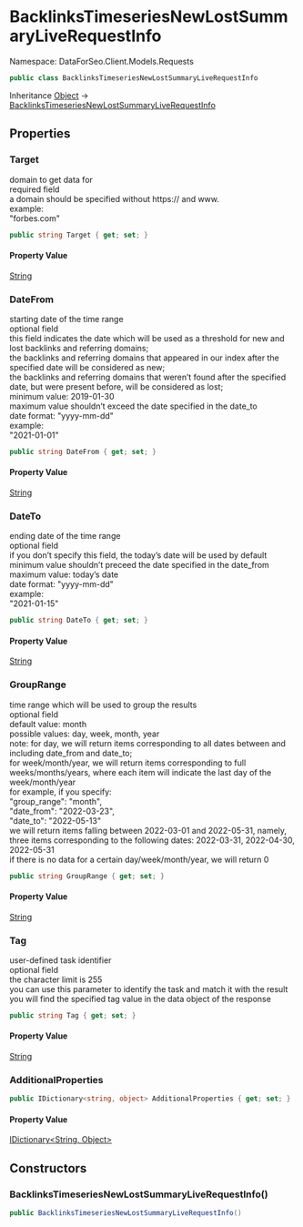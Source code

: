 # BacklinksTimeseriesNewLostSummaryLiveRequestInfo

Namespace: DataForSeo.Client.Models.Requests

```csharp
public class BacklinksTimeseriesNewLostSummaryLiveRequestInfo
```

Inheritance [Object](https://docs.microsoft.com/en-us/dotnet/api/system.object) → [BacklinksTimeseriesNewLostSummaryLiveRequestInfo](./dataforseo.client.models.requests.backlinkstimeseriesnewlostsummaryliverequestinfo.md)

## Properties

### **Target**

domain to get data for
 <br>required field
 <br>a domain should be specified without https:// and www.
 <br>example:
 <br>"forbes.com"

```csharp
public string Target { get; set; }
```

#### Property Value

[String](https://docs.microsoft.com/en-us/dotnet/api/system.string)<br>

### **DateFrom**

starting date of the time range
 <br>optional field
 <br>this field indicates the date which will be used as a threshold for new and lost backlinks and referring domains;
 <br>the backlinks and referring domains that appeared in our index after the specified date will be considered as new;
 <br>the backlinks and referring domains that weren’t found after the specified date, but were present before, will be considered as lost;
 <br>minimum value: 2019-01-30
 <br>maximum value shouldn’t exceed the date specified in the date_to
 <br>date format: "yyyy-mm-dd"
 <br>example:
 <br>"2021-01-01"

```csharp
public string DateFrom { get; set; }
```

#### Property Value

[String](https://docs.microsoft.com/en-us/dotnet/api/system.string)<br>

### **DateTo**

ending date of the time range
 <br>optional field
 <br>if you don’t specify this field, the today’s date will be used by default
 <br>minimum value shouldn’t preceed the date specified in the date_from
 <br>maximum value: today’s date
 <br>date format: "yyyy-mm-dd"
 <br>example:
 <br>"2021-01-15"

```csharp
public string DateTo { get; set; }
```

#### Property Value

[String](https://docs.microsoft.com/en-us/dotnet/api/system.string)<br>

### **GroupRange**

time range which will be used to group the results
 <br>optional field
 <br>default value: month
 <br>possible values: day, week, month, year
 <br>note: for day, we will return items corresponding to all dates between and including date_from and date_to;
 <br>for week/month/year, we will return items corresponding to full weeks/months/years, where each item will indicate the last day of the week/month/year
 <br>for example, if you specify:
 <br>"group_range": "month",
 <br>"date_from": "2022-03-23",
 <br>"date_to": "2022-05-13"
 <br>we will return items falling between 2022-03-01 and 2022-05-31, namely, three items corresponding to the following dates: 2022-03-31, 2022-04-30, 2022-05-31
 <br>if there is no data for a certain day/week/month/year, we will return 0

```csharp
public string GroupRange { get; set; }
```

#### Property Value

[String](https://docs.microsoft.com/en-us/dotnet/api/system.string)<br>

### **Tag**

user-defined task identifier
 <br>optional field
 <br>the character limit is 255
 <br>you can use this parameter to identify the task and match it with the result
 <br>you will find the specified tag value in the data object of the response

```csharp
public string Tag { get; set; }
```

#### Property Value

[String](https://docs.microsoft.com/en-us/dotnet/api/system.string)<br>

### **AdditionalProperties**

```csharp
public IDictionary<string, object> AdditionalProperties { get; set; }
```

#### Property Value

[IDictionary&lt;String, Object&gt;](https://docs.microsoft.com/en-us/dotnet/api/system.collections.generic.idictionary-2)<br>

## Constructors

### **BacklinksTimeseriesNewLostSummaryLiveRequestInfo()**

```csharp
public BacklinksTimeseriesNewLostSummaryLiveRequestInfo()
```
